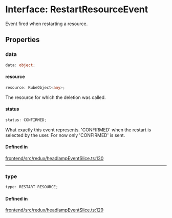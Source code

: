 # Interface: RestartResourceEvent

Event fired when restarting a resource.

## Properties

### data

```ts
data: object;
```

#### resource

```ts
resource: KubeObject<any>;
```

The resource for which the deletion was called.

#### status

```ts
status: CONFIRMED;
```

What exactly this event represents. 'CONFIRMED' when the restart is selected by the user.
For now only 'CONFIRMED' is sent.

#### Defined in

[frontend/src/redux/headlampEventSlice.ts:130](https://github.com/headlamp-k8s/headlamp/blob/2481a1c9f2b4a69a9320466e7a455215b14b97b0/frontend/src/redux/headlampEventSlice.ts#L130)

***

### type

```ts
type: RESTART_RESOURCE;
```

#### Defined in

[frontend/src/redux/headlampEventSlice.ts:129](https://github.com/headlamp-k8s/headlamp/blob/2481a1c9f2b4a69a9320466e7a455215b14b97b0/frontend/src/redux/headlampEventSlice.ts#L129)
